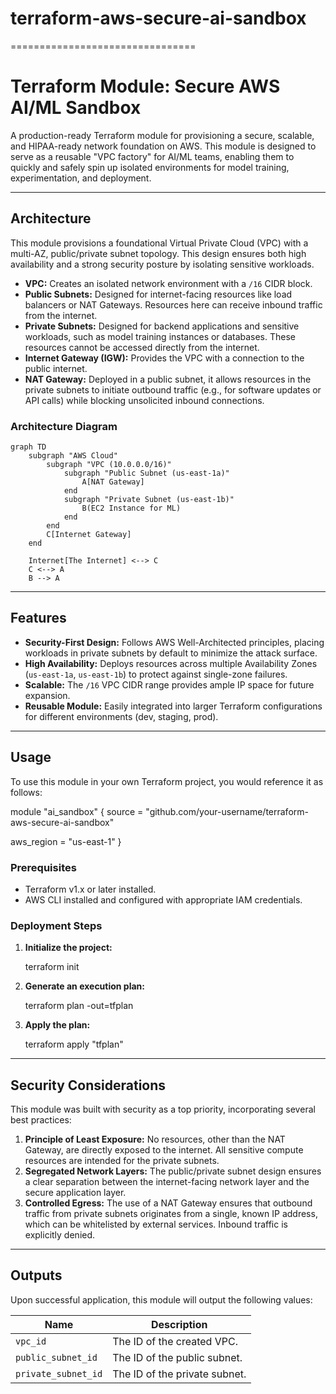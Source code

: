 # terraform-aws-secure-ai-sandbox



================================
# Terraform Module: Secure AWS AI/ML Sandbox

[](https://opensource.org/licenses/MIT)
[](https://www.terraform.io)
[](https://www.terraform.io)

A production-ready Terraform module for provisioning a secure, scalable, and HIPAA-ready network foundation on AWS. This module is designed to serve as a reusable "VPC factory" for AI/ML teams, enabling them to quickly and safely spin up isolated environments for model training, experimentation, and deployment.

-----

## Architecture

This module provisions a foundational Virtual Private Cloud (VPC) with a multi-AZ, public/private subnet topology. This design ensures both high availability and a strong security posture by isolating sensitive workloads.

  * **VPC:** Creates an isolated network environment with a `/16` CIDR block.
  * **Public Subnets:** Designed for internet-facing resources like load balancers or NAT Gateways. Resources here can receive inbound traffic from the internet.
  * **Private Subnets:** Designed for backend applications and sensitive workloads, such as model training instances or databases. These resources cannot be accessed directly from the internet.
  * **Internet Gateway (IGW):** Provides the VPC with a connection to the public internet.
  * **NAT Gateway:** Deployed in a public subnet, it allows resources in the private subnets to initiate outbound traffic (e.g., for software updates or API calls) while blocking unsolicited inbound connections.

### Architecture Diagram

```mermaid
graph TD
    subgraph "AWS Cloud"
        subgraph "VPC (10.0.0.0/16)"
            subgraph "Public Subnet (us-east-1a)"
                A[NAT Gateway]
            end
            subgraph "Private Subnet (us-east-1b)"
                B(EC2 Instance for ML)
            end
        end
        C[Internet Gateway]
    end

    Internet[The Internet] <--> C
    C <--> A
    B --> A
```

-----

## Features

  * **Security-First Design:** Follows AWS Well-Architected principles, placing workloads in private subnets by default to minimize the attack surface.
  * **High Availability:** Deploys resources across multiple Availability Zones (`us-east-1a`, `us-east-1b`) to protect against single-zone failures.
  * **Scalable:** The `/16` VPC CIDR range provides ample IP space for future expansion.
  * **Reusable Module:** Easily integrated into larger Terraform configurations for different environments (dev, staging, prod).

-----

## Usage

To use this module in your own Terraform project, you would reference it as follows:


module "ai_sandbox" {
  source = "github.com/your-username/terraform-aws-secure-ai-sandbox"
  
  aws_region = "us-east-1"
}


### Prerequisites

  * Terraform v1.x or later installed.
  * AWS CLI installed and configured with appropriate IAM credentials.

### Deployment Steps

1.  **Initialize the project:**
    
    terraform init
   
2.  **Generate an execution plan:**
    
    terraform plan -out=tfplan
    
3.  **Apply the plan:**
    
    terraform apply "tfplan"
   

-----

## Security Considerations

This module was built with security as a top priority, incorporating several best practices:

1.  **Principle of Least Exposure:** No resources, other than the NAT Gateway, are directly exposed to the internet. All sensitive compute resources are intended for the private subnets.
2.  **Segregated Network Layers:** The public/private subnet design ensures a clear separation between the internet-facing network layer and the secure application layer.
3.  **Controlled Egress:** The use of a NAT Gateway ensures that outbound traffic from private subnets originates from a single, known IP address, which can be whitelisted by external services. Inbound traffic is explicitly denied.

-----

## Outputs

Upon successful application, this module will output the following values:

| Name                | Description                               |
| ------------------- | ----------------------------------------- |
| `vpc_id`            | The ID of the created VPC.                |
| `public_subnet_id`  | The ID of the public subnet.              |
| `private_subnet_id` | The ID of the private subnet.             |